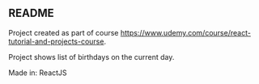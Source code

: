 ## README

Project created as part of course https://www.udemy.com/course/react-tutorial-and-projects-course.

Project shows list of birthdays on the current day.

Made in: ReactJS
